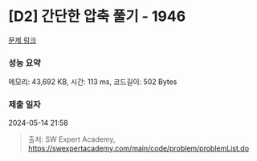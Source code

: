 # [D2] 간단한 압축 풀기 - 1946 

[문제 링크](https://swexpertacademy.com/main/code/problem/problemDetail.do?contestProbId=AV5PmkDKAOMDFAUq) 

### 성능 요약

메모리: 43,692 KB, 시간: 113 ms, 코드길이: 502 Bytes

### 제출 일자

2024-05-14 21:58



> 출처: SW Expert Academy, https://swexpertacademy.com/main/code/problem/problemList.do